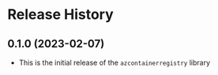 # Release History

## 0.1.0 (2023-02-07)

* This is the initial release of the `azcontainerregistry` library
